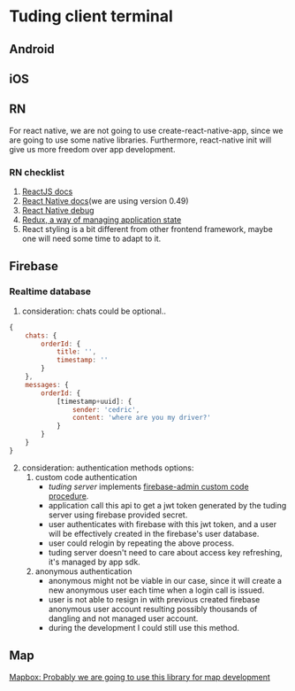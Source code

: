 # Tuding client terminal

## Android

## iOS

## RN
For react native, we are not going to use create-react-native-app, since we are going to use some native libraries. Furthermore, react-native init will give us more freedom over app development.
### RN checklist
1. [ReactJS docs](https://reactjs.org/tutorial/tutorial.html)
2. [React Native docs](https://facebook.github.io/react-native/)(we are using version 0.49)
3. [React Native debug](https://facebook.github.io/react-native/)
4. [Redux, a way of managing application state](https://redux.js.org/docs/basics/)
5. React styling is a bit different from other frontend framework, maybe one will need some time to adapt to it.

## Firebase
### Realtime database
1. consideration: chats could be optional..
```javascript
{
    chats: {
        orderId: {
            title: '',
            timestamp: ''
        }
    },
    messages: {
        orderId: {
            [timestamp+uuid]: {
                sender: 'cedric',
                content: 'where are you my driver?'
            }
        }
    }
}
```
2. consideration: authentication methods options:
    1. custom code authentication
        * *tuding server* implements [firebase-admin custom code procedure](https://firebase.google.com/docs/auth/admin/create-custom-tokens).
        * application call this api to get a jwt token generated by the tuding server using firebase provided secret.
        * user authenticates with firebase with this jwt token, and a user will be effectively created in the firebase's user database.
        * user could relogin by repeating the above process.
        * tuding server doesn't need to care about access key refreshing, it's managed by app sdk.
    2. anonymous authentication
        * anonymous might not be viable in our case, since it will create a new anonymous user each time when a login call is issued. 
        * user is not able to resign in with previous created firebase anonymous user account resulting possibly thousands of dangling and not managed user account.
        * during the development I could still use this method.
## Map
[Mapbox: Probably we are going to use this library for map development](https://github.com/mapbox/react-native-mapbox-gl)